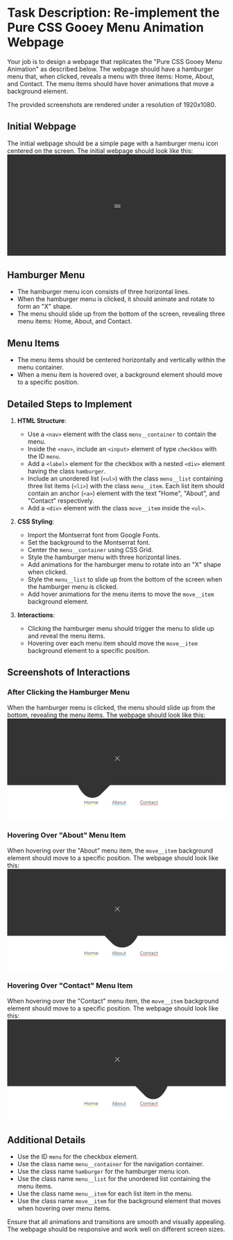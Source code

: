 
# Task Description: Re-implement the Pure CSS Gooey Menu Animation Webpage

Your job is to design a webpage that replicates the "Pure CSS Gooey Menu Animation" as described below. The webpage should have a hamburger menu that, when clicked, reveals a menu with three items: Home, About, and Contact. The menu items should have hover animations that move a background element.

The provided screenshots are rendered under a resolution of 1920x1080.

## Initial Webpage
The initial webpage should be a simple page with a hamburger menu icon centered on the screen. The initial webpage should look like this:
![initial webpage](./_images/origin.png)

## Hamburger Menu
- The hamburger menu icon consists of three horizontal lines.
- When the hamburger menu is clicked, it should animate and rotate to form an "X" shape.
- The menu should slide up from the bottom of the screen, revealing three menu items: Home, About, and Contact.

## Menu Items
- The menu items should be centered horizontally and vertically within the menu container.
- When a menu item is hovered over, a background element should move to a specific position.

## Detailed Steps to Implement

1. **HTML Structure**:
    - Use a `<nav>` element with the class `menu__container` to contain the menu.
    - Inside the `<nav>`, include an `<input>` element of type `checkbox` with the ID `menu`.
    - Add a `<label>` element for the checkbox with a nested `<div>` element having the class `hamburger`.
    - Include an unordered list (`<ul>`) with the class `menu__list` containing three list items (`<li>`) with the class `menu__item`. Each list item should contain an anchor (`<a>`) element with the text "Home", "About", and "Contact" respectively.
    - Add a `<div>` element with the class `move__item` inside the `<ul>`.

2. **CSS Styling**:
    - Import the Montserrat font from Google Fonts.
    - Set the background to the Montserrat font.
    - Center the `menu__container` using CSS Grid.
    - Style the hamburger menu with three horizontal lines.
    - Add animations for the hamburger menu to rotate into an "X" shape when clicked.
    - Style the `menu__list` to slide up from the bottom of the screen when the hamburger menu is clicked.
    - Add hover animations for the menu items to move the `move__item` background element.

3. **Interactions**:
    - Clicking the hamburger menu should trigger the menu to slide up and reveal the menu items.
    - Hovering over each menu item should move the `move__item` background element to a specific position.

## Screenshots of Interactions

### After Clicking the Hamburger Menu
When the hamburger menu is clicked, the menu should slide up from the bottom, revealing the menu items. The webpage should look like this:
![after clicking hamburger menu](./_images/after_click.png)


### Hovering Over "About" Menu Item
When hovering over the "About" menu item, the `move__item` background element should move to a specific position. The webpage should look like this:
![after hovering over About menu item](./_images/after_hover_about.png)

### Hovering Over "Contact" Menu Item
When hovering over the "Contact" menu item, the `move__item` background element should move to a specific position. The webpage should look like this:
![after hovering over Contact menu item](./_images/after_hover_contact.png)

## Additional Details

- Use the ID `menu` for the checkbox element.
- Use the class name `menu__container` for the navigation container.
- Use the class name `hamburger` for the hamburger menu icon.
- Use the class name `menu__list` for the unordered list containing the menu items.
- Use the class name `menu__item` for each list item in the menu.
- Use the class name `move__item` for the background element that moves when hovering over menu items.

Ensure that all animations and transitions are smooth and visually appealing. The webpage should be responsive and work well on different screen sizes.
